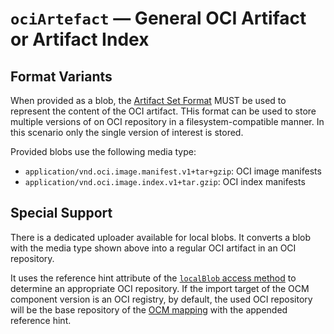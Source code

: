 # `ociArtefact` &#8212; General OCI Artifact or Artifact Index

## Format Variants

When provided as a blob, the [Artifact Set Format](../common/formatspec.md#artefact-set-archive-format)
MUST be used to represent the content of the OCI artifact.
THis format can be used to store multiple versions of on OCI repository
in a filesystem-compatible manner. In this scenario only the 
single version of interest is stored.

Provided blobs use the following media type:

- `application/vnd.oci.image.manifest.v1+tar+gzip`: OCI image manifests
- `application/vnd.oci.image.index.v1+tar.gzip`: OCI index manifests

## Special Support

There is a dedicated uploader available for local blobs.
It converts a blob with the media type shown above into 
a regular OCI artifact in an OCI repository.

It uses the reference hint attribute of the
[`localBlob` access method](../B/localBlob.md) to determine
an appropriate OCI repository. If the import target
of the OCM component version is an OCI registry, by default,
the used OCI repository will be the base repository of the
[OCM mapping](../A/OCIRegistry/README.md) with the appended
reference hint.